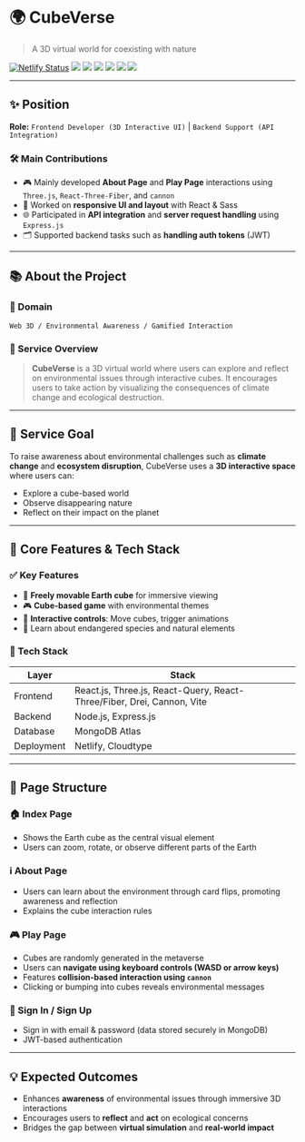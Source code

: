 # 🌍 CubeVerse

> A 3D virtual world for coexisting with nature

[![Netlify Status](https://api.netlify.com/api/v1/badges/db07b0b6-69af-4859-9999-436f9a02a666/deploy-status)](https://app.netlify.com/sites/superb-brigadeiros-1bcd78/deploys) <img src="https://img.shields.io/badge/node.js-339933?style=flat-square&logo=nodedotjs&logoColor=white" /> <img src="https://img.shields.io/badge/MongoDB-47A248?style=flat-square&logo=MongoDB&logoColor=white" /> <img src="https://img.shields.io/badge/express-000000?style=flat-square&logo=Express&logoColor=white" /> <img src="https://img.shields.io/badge/Three.js-000000?style=flat-square&logo=threedotjs&logoColor=white" /> <img src="https://img.shields.io/badge/Vite-646CFF?style=flat-square&logo=Vite&logoColor=white" /> <img src="https://img.shields.io/badge/Sass-CC6699?style=flat-square&logo=Sass&logoColor=white" />

---

## ✨ Position

**Role:** `Frontend Developer (3D Interactive UI)` | `Backend Support (API Integration)`

### 🛠️ Main Contributions
- 🎮 Mainly developed **About Page** and **Play Page** interactions using `Three.js`, `React-Three-Fiber`, and `cannon`
- 🎨 Worked on **responsive UI and layout** with React & Sass
- 🌐 Participated in **API integration** and **server request handling** using `Express.js`
- 🗂️ Supported backend tasks such as **handling auth tokens** (JWT)

---

## 📚 About the Project

### 📌 Domain  
`Web 3D / Environmental Awareness / Gamified Interaction`

### 🌱 Service Overview  
> **CubeVerse** is a 3D virtual world where users can explore and reflect on environmental issues through interactive cubes. It encourages users to take action by visualizing the consequences of climate change and ecological destruction.

---

## 🎯 Service Goal

To raise awareness about environmental challenges such as **climate change** and **ecosystem disruption**, CubeVerse uses a **3D interactive space** where users can:
- Explore a cube-based world
- Observe disappearing nature
- Reflect on their impact on the planet

---

## 🔧 Core Features & Tech Stack

### ✅ Key Features
- 🧭 **Freely movable Earth cube** for immersive viewing
- 🎮 **Cube-based game** with environmental themes
- 🔄 **Interactive controls**: Move cubes, trigger animations
- 🐾 Learn about endangered species and natural elements

### 🧰 Tech Stack

| Layer      | Stack                                                                 |
|------------|-----------------------------------------------------------------------|
| Frontend   | React.js, Three.js, React-Query, React-Three/Fiber, Drei, Cannon, Vite |
| Backend    | Node.js, Express.js                                                   |
| Database   | MongoDB Atlas                                                         |
| Deployment | Netlify, Cloudtype                                                    |

---

## 📖 Page Structure

### 🏠 Index Page
- Shows the Earth cube as the central visual element
- Users can zoom, rotate, or observe different parts of the Earth

### ℹ️ About Page
- Users can learn about the environment through card flips, promoting awareness and reflection
- Explains the cube interaction rules

### 🎮 Play Page
- Cubes are randomly generated in the metaverse
- Users can **navigate using keyboard controls (WASD or arrow keys)**
- Features **collision-based interaction using `cannon`**
- Clicking or bumping into cubes reveals environmental messages

### 🔐 Sign In / Sign Up
- Sign in with email & password (data stored securely in MongoDB)
- JWT-based authentication

---

## 💡 Expected Outcomes

- Enhances **awareness** of environmental issues through immersive 3D interactions
- Encourages users to **reflect** and **act** on ecological concerns
- Bridges the gap between **virtual simulation** and **real-world impact**
